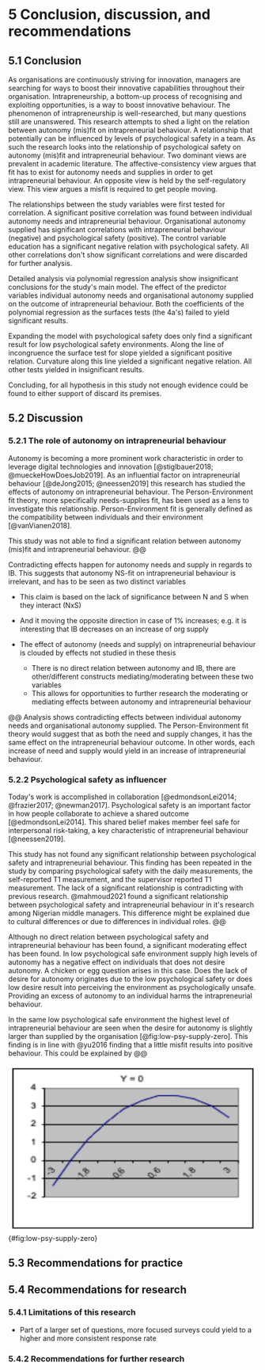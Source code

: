# 5 Conclusion, discussion, and recommendations

## 5.1 Conclusion

As organisations are continuously striving for innovation, managers are searching for ways to boost their innovative capabilities throughout their organisation. Intrapreneurship, a bottom-up process of recognising and exploiting opportunities, is a way to boost innovative behaviour. The phenomenon of intrapreneurship is well-researched, but many questions still are unanswered. This research attempts to shed a light on the relation between autonomy (mis)fit on intrapreneurial behaviour. A relationship that potentially can be influenced by levels of psychological safety in a team. As such the research looks into the relationship of psychological safety on autonomy (mis)fit and intrapreneurial behaviour. Two dominant views are prevalent in academic literature. The affective-consistency view argues that fit has to exist for autonomy needs and supplies in order to get intrapreneurial behaviour. An opposite view is held by the self-regulatory view. This view argues a misfit is required to get people moving.

The relationships between the study variables were first tested for correlation. A significant positive correlation was found between individual autonomy needs and intrapreneurial behaviour. Organisational autonomy supplied has significant correlations with intrapreneurial behaviour (negative) and psychological safety (positive). The control variable education has a significant negative relation with psychological safety. All other correlations don't show significant correlations and were discarded for further analysis.

Detailed analysis via polynomial regression analysis show insignificant conclusions for the study's main model. The effect of the predictor variables individual autonomy needs and organisational autonomy supplied on the outcome of intrapreneurial behaviour. Both the coefficients of the polynomial regression as the surfaces tests (the 4a's) failed to yield significant results.

Expanding the model with psychological safety does only find a significant result for low psychological safety environments. Along the line of incongruence the surface test for slope yielded a significant positive relation. Curvature along this line yielded a significant negative relation. All other tests yielded in insignificant results.

Concluding, for all hypothesis in this study not enough evidence could be found to either support of discard its premises.

## 5.2 Discussion

### 5.2.1 The role of autonomy on intrapreneurial behaviour

Autonomy is becoming a more prominent work characteristic in order to leverage digital technologies and innovation [@stiglbauer2018; @mueckeHowDoesJob2019]. As an influential factor on intrapreneurial behaviour [@deJong2015; @neessen2019] this research has studied the effects of autonomy on intrapreneurial behaviour. The Person-Environment fit theory, more specifically needs-supplies fit, has been used as a lens to investigate this relationship. Person-Environment fit is generally defined as the compatibility between individuals and their environment [@vanVianen2018].

This study was not able to find a significant relation between autonomy (mis)fit and intrapreneurial behaviour. @@

Contradicting effects happen for autonomy needs and supply in regards to IB. This suggests that autonomy NS-fit on intrapreneurial behaviour is irrelevant, and has to be seen as two distinct variables

- This claim is based on the lack of significance between N and S when they interact (NxS)
- And it moving the opposite direction in case of 1% increases; e.g. it is interesting that IB decreases on an increase of org supply

- The effect of autonomy (needs and supply) on intrapreneurial behaviour is clouded by effects not studied in these thesis
  - There is no direct relation between autonomy and IB, there are other/different constructs mediating/moderating between these two variables
  - This allows for opportunities to further research the moderating or mediating effects between autonomy and intrapreneurial behaviour

@@ Analysis shows contradicting effects between individual autonomy needs and organisational autonomy supplied. The Person-Environment fit theory would suggest that as both the need and supply changes, it has the same effect on the intrapreneurial behaviour outcome. In other words, each increase of need and supply would yield in an increase of intrapreneurial behaviour.

### 5.2.2 Psychological safety as influencer

Today's work is accomplished in collaboration [@edmondsonLei2014; @frazier2017; @newman2017]. Psychological safety is an important factor in how people collaborate to achieve a shared outcome [@edmondsonLei2014]. This shared belief makes member feel safe for interpersonal risk-taking, a key characteristic of intrapreneurial behaviour [@neessen2019].

This study has not found any significant relationship between psychological safety and intrapreneurial behaviour. This finding has been repeated in the study by comparing psychological safety with the daily measurements, the self-reported T1 measurement, and the supervisor reported T1 measurement. The lack of a significant relationship is contradicting with previous research. @mahmoud2021 found a significant relationship between psychological safety and intrapreneurial behaviour in it's research among Nigerian middle managers. This difference might be explained due to cultural differences or due to differences in individual roles. @@

Although no direct relation between psychological safety and intrapreneurial behaviour has been found, a significant moderating effect has been found. In low psychological safe environment supply high levels of autonomy has a negative effect on individuals that does not desire autonomy. A chicken or egg question arises in this case. Does the lack of desire for autonomy originates due to the low psychological safety or does low desire result into perceiving the environment as psychologically unsafe. Providing an excess of autonomy to an individual harms the intrapreneurial behaviour.

In the same low psychological safe environment the highest level of intrapreneurial behaviour are seen when the desire for autonomy is slightly larger than supplied by the organisation [@fig:low-psy-supply-zero]. This finding is in line with @yu2016 finding that a little misfit results into positive behaviour. This could be explained by @@

![Intrapreneurial behaviour in low psychological safe environment, organisational supply = 0](./thesis/figures/low-psy-supply-zero.png){#fig:low-psy-supply-zero}

## 5.3 Recommendations for practice

## 5.4 Recommendations for research

### 5.4.1 Limitations of this research

- Part of a larger set of questions, more focused surveys could yield to a higher and more consistent response rate

### 5.4.2 Recommendations for further research
